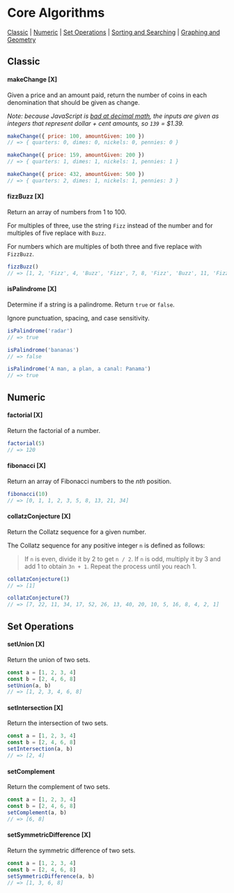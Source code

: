 # Core Algorithms

[Classic](#classic) | [Numeric](#numeric) | [Set Operations](#set-operations) | [Sorting and Searching](#sorting-and-searching) | [Graphing and Geometry](#graphing-and-geometry)

## Classic

#### makeChange [X]

Given a price and an amount paid, return the number of coins in each denomination that should be given as change.

_Note: because JavaScript is [bad at decimal math](http://adripofjavascript.com/blog/drips/avoiding-problems-with-decimal-math-in-javascript.html), the inputs are given as integers that represent dollar + cent amounts, so `139` = $1.39._

```javascript
makeChange({ price: 100, amountGiven: 100 })
// => { quarters: 0, dimes: 0, nickels: 0, pennies: 0 }

makeChange({ price: 159, amountGiven: 200 })
// => { quarters: 1, dimes: 1, nickels: 1, pennies: 1 }

makeChange({ price: 432, amountGiven: 500 })
// => { quarters: 2, dimes: 1, nickels: 1, pennies: 3 }
```

#### fizzBuzz [X]

Return an array of numbers from 1 to 100.

For multiples of three, use the string `Fizz` instead of the number and for multiples of five replace with `Buzz`.

For numbers which are multiples of both three and five replace with `FizzBuzz`.

```javascript
fizzBuzz()
// => [1, 2, 'Fizz', 4, 'Buzz', 'Fizz', 7, 8, 'Fizz', 'Buzz', 11, 'Fizz', 13, 14, 'FizzBuzz', ...]
```

#### isPalindrome [X]

Determine if a string is a palindrome. Return `true` or `false`.

Ignore punctuation, spacing, and case sensitivity.

```javascript
isPalindrome('radar')
// => true

isPalindrome('bananas')
// => false

isPalindrome('A man, a plan, a canal: Panama')
// => true
```

## Numeric

#### factorial [X]

Return the factorial of a number.

```javascript
factorial(5)
// => 120
```

#### fibonacci [X]

Return an array of Fibonacci numbers to the _nth_ position.

```javascript
fibonacci(10)
// => [0, 1, 1, 2, 3, 5, 8, 13, 21, 34]
```

#### collatzConjecture [X]

Return the Collatz sequence for a given number.

The Collatz sequence for any positive integer `n` is defined as follows:

> If `n` is even, divide it by 2 to get `n / 2`. If `n` is odd, multiply it by 3 and add 1 to obtain `3n + 1`. Repeat the process until you reach 1.

```javascript
collatzConjecture(1)
// => [1]

collatzConjecture(7)
// => [7, 22, 11, 34, 17, 52, 26, 13, 40, 20, 10, 5, 16, 8, 4, 2, 1]
```


## Set Operations

#### setUnion [X]

Return the union of two sets.

```javascript
const a = [1, 2, 3, 4]
const b = [2, 4, 6, 8]
setUnion(a, b)
// => [1, 2, 3, 4, 6, 8]
```

#### setIntersection [X]

Return the intersection of two sets.

```javascript
const a = [1, 2, 3, 4]
const b = [2, 4, 6, 8]
setIntersection(a, b)
// => [2, 4]
```

#### setComplement

Return the complement of two sets.

```javascript
const a = [1, 2, 3, 4]
const b = [2, 4, 6, 8]
setComplement(a, b)
// => [6, 8]
```

#### setSymmetricDifference [X]

Return the symmetric difference of two sets.

```javascript
const a = [1, 2, 3, 4]
const b = [2, 4, 6, 8]
setSymmetricDifference(a, b)
// => [1, 3, 6, 8]
```
